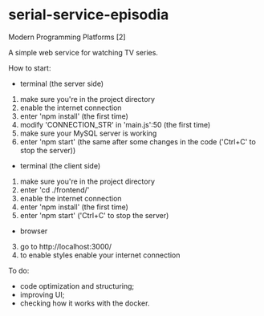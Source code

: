 # serial-service-episodia
Modern Programming Platforms [2]


A simple web service for watching TV series.


How to start:

- terminal (the server side)
1) make sure you're in the project directory
2) enable the internet connection
3) enter 'npm install' (the first time)
4) modify 'CONNECTION_STR' in 'main.js':50 (the first time)
5) make sure your MySQL server is working
6) enter 'npm start' (the same after some changes in the code ('Ctrl+C' to stop the server))

- terminal (the client side)
1) make sure you're in the project directory
2) enter 'cd ./frontend/'
3) enable the internet connection
4) enter 'npm install' (the first time)
5) enter 'npm start' ('Ctrl+C' to stop the server)

- browser

3) go to http://localhost:3000/
4) to enable styles enable your internet connection


To do:

- code optimization and structuring;
- improving UI;
- checking how it works with the docker.
